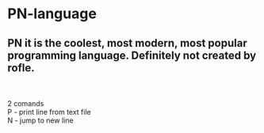 # PN-language

<h2>PN it is the coolest, most modern, most popular programming language. Definitely not created by rofle.</h2><br><br>
2 comands<br>
P - print line from text file<br>
N - jump to new line<br>
